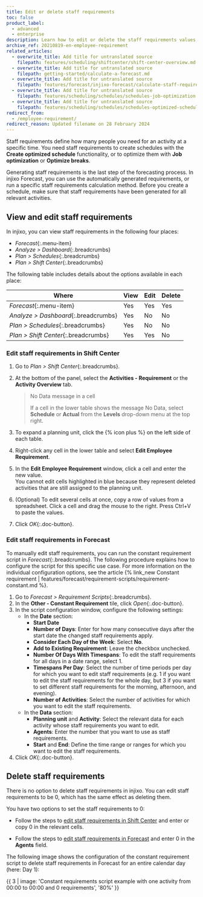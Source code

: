 ```yaml
---
title: Edit or delete staff requirements
toc: false
product_label:
  - advanced
  - enterprise
description: Learn how to edit or delete the staff requirements values calculated by injixo.
archive_ref: 20210819-en-employee-requirement
related_articles:
  - overwrite_title: Add title for untranslated source
    filepath: features/scheduling/shiftcenter/shift-center-overview.md
  - overwrite_title: Add title for untranslated source
    filepath: getting-started/calculate-a-forecast.md
  - overwrite_title: Add title for untranslated source
    filepath: features/forecast/injixo-forecast/calculate-staff-requirements.md
  - overwrite_title: Add title for untranslated source
    filepath: features/scheduling/schedules/schedules-job-optimization.md
  - overwrite_title: Add title for untranslated source
    filepath: features/scheduling/schedules/schedules-optimized-schedules.md
redirect_from:
  - /employee-requirement/
redirect_reason: Updated filename on 28 February 2024
---
```


Staff requirements define how many people you need for an activity at a specific time. You need staff requirements to create schedules with the **Create optimized schedule** functionality, or to optimize them with **Job optimization** or **Optimize breaks**.

Generating staff requirements is the last step of the forecasting process. In injixo Forecast, you can use the automatically generated requirements, or run a specific staff requirements calculation method. Before you create a schedule, make sure that staff requirements have been generated for all relevant activities.

## View and edit staff requirements

In injixo, you can view staff requirements in the following four places:

- _Forecast_{:.menu-item}
- _Analyze > Dashboard_{:.breadcrumbs}
- _Plan > Schedules_{:.breadcrumbs}
- _Plan > Shift Center_{:.breadcrumbs} 

The following table includes details about the options available in each place:

<style>
table {
   margin-left: 0px;
}
</style>

| Where  | View | Edit | Delete |
| ------ |--------| -------- |-------- |
| _Forecast_{:.menu-item} | Yes | Yes | Yes |
| _Analyze > Dashboard_{:.breadcrumbs} | Yes | No | No |
| _Plan > Schedules_{:.breadcrumbs} | Yes | No | No |
| _Plan > Shift Center_{:.breadcrumbs} | Yes | Yes | No |

### Edit staff requirements in Shift Center

1. Go to _Plan > Shift Center_{:.breadcrumbs}.
2. At the bottom of the panel, select the **Activities - Requirement** or the **Activity Overview** tab.<br>
   > No Data message in a cell
   >
   > If a cell in the lower table shows the message No Data, select **Schedule** or **Actual** from the **Levels** drop-down menu at the top right.

3. To expand a planning unit, click the {% icon plus %} on the left side of each table.
4. Right-click any cell in the lower table and select **Edit Employee Requirement**.
5. In the **Edit Employee Requirement** window, click a cell and enter the new value.<br>
  You cannot edit cells highlighted in blue because they represent deleted activities that are still assigned to the planning unit.<br>
  
6. (Optional) To edit several cells at once, copy a row of values from a spreadsheet. Click a cell and drag the mouse to the right. Press Ctrl+V to paste the values.<br>
7. Click _OK_{:.doc-button}.

### Edit staff requirements in Forecast

To manually edit staff requirements, you can run the constant requirement script in _Forecast_{:.breadcrumbs}. The following procedure explains how to configure the script for this specific use case. For more information on the individual configuration options, see the article {% link_new Constant requirement | features/forecast/requirement-scripts/requirement-constant.md %}.

1. Go to _Forecast > Requirement Scripts_{:.breadcrumbs}.
2. In the **Other - Constant Requirement** tile, click _Open_{:.doc-button}.<br>
3. In the script configuration window, configure the following settings:
   - In the **Date** section:
     - **Start Date**
     - **Number of Days**: Enter for how many consecutive days after the start date the changed staff requirements apply.
     - **Consider Each Day of the Week**: Select **No**.
     - **Add to Existing Requirement**: Leave the checkbox unchecked.
     - **Number Of Days With Timespans**: To edit the staff requirements for all days in a date range, select 1.
     - **Timespans Per Day**: Select the number of time periods per day for which you want to edit staff requirements (e.g. 1 if you want to edit the staff requirements for the whole day, but 3 if you want to set different staff requirements for the morning, afternoon, and evening).
     - **Number of Activities**: Select the number of activities for which you want to edit the staff requirements.
   - In the **Data** section:
     - **Planning unit** and **Activity**: Select the relevant data for each activity whose staff requirements you want to edit.
     - **Agents**: Enter the number that you want to use as staff requirements.
     - **Start** and **End**: Define the time range or ranges for which you want to edit the staff requirements.
4. Click _OK_{:.doc-button}.

## Delete staff requirements

There is no option to delete staff requirements in injixo. You can edit staff requirements to be 0, which has the same effect as deleting them.

 You have two options to set the staff requirements to 0:

- Follow the steps to [edit staff requirements in Shift Center](#edit-staff-requirements-in-shift-center) and enter or copy 0 in the relevant cells.

- Follow the steps to [edit staff requirements in Forecast](#edit-staff-requirements-in-forecast) and enter 0 in the **Agents** field.

The following image shows the configuration of the constant requirement script to delete staff requirements in Forecast for an entire calendar day (here: Day 1):

{{ 3 | image: 'Constant requirements script example with one activity from 00:00 to 00:00 and 0 requirements', '80%' }}

